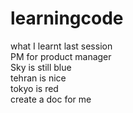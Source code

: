 # learningcode

what I learnt last session <br/>
PM for product manager <br/>
Sky is still blue <br/>
tehran is nice <br/>
tokyo is red <br/>
create a doc for me <br/>
